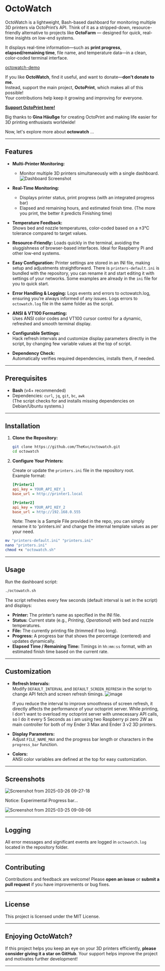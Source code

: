 # OctoWatch

OctoWatch is a lightweight, Bash-based dashboard for monitoring multiple 3D printers via OctoPrint’s API. Think of it as a stripped-down, resource-friendly alternative to projects like **OctoFarm** — designed for quick, real-time insights on low-end systems.

It displays real-time information—such as **print progress**, **elapsed/remaining time**, file name, and temperature data—in a clean, color-coded terminal interface.

[octowatch-demo](https://github.com/user-attachments/assets/f581abbe-ed32-4a55-901b-e1e54059282a)

If you like **OctoWatch**, find it useful, and want to donate—**don’t donate to me.**  
Instead, support the main project, **OctoPrint**, which makes all of this possible!  
Your contributions help keep it growing and improving for everyone.  

[**Support OctoPrint here!**](https://octoprint.org/support-octoprint/)

Big thanks to **Gina Häußge** for creating OctoPrint and making life easier for 3D printing enthusiasts worldwide!

Now, let's explore more about **octowatch** ...

---

## Features

- **Multi-Printer Monitoring:**
  - Monitor multiple 3D printers simultaneously with a single dashboard.
    ![Dashboard Screenshot](https://github.com/user-attachments/assets/7fa24bea-467f-415f-94b8-a197bb728918)

- **Real-Time Monitoring:**  
  - Displays printer status, print progress (with an integrated progress bar)
  - Elapsed and remaining hours, and estimated finish time. (The more you print, the better it predicts Finishing time)
- **Temperature Feedback:**  
  Shows bed and nozzle temperatures, color-coded based on a ±3°C tolerance compared to target values.
- **Resource-Friendly:**
  Loads quickly in the terminal, avoiding the sluggishness of browser-based interfaces. Ideal for Raspberry Pi and other low-end systems.
- **Easy Configuration:**
  Printer settings are stored in an INI file, making setup and adjustments straightforward. There is `printers-default.ini` is bundled with the repository, you can rename it and start editing it with settings of your networks. Some examples are already in the `ini` file for you to quick start.
- **Error Handling & Logging:**
  Logs events and errors to octowatch.log, ensuring you’re always informed of any issues. Logs errors to `octowatch.log` file in the same folder as the script.
- **ANSI & VT100 Formatting:**  
  Uses ANSI color codes and VT100 cursor control for a dynamic, refreshed and smooth terminal display.
- **Configurable Settings:**  
  Hack refresh intervals and customize display parameters directly in the script, by changing few variable values at the top of script.
- **Dependency Check:**  
  Automatically verifies required dependencies, installs them, if needed.

---

## Prerequisites

- **Bash** (v4+ recommended)
- Dependencies: `curl`, `jq`, `git`, `bc`, `awk`  
  (The script checks for and installs missing dependencies on Debian/Ubuntu systems.)

---

## Installation

1. **Clone the Repository:**

   ```bash
   git clone https://github.com/TheKvc/octowatch.git
   cd octowatch
   ```

2. **Configure Your Printers:**

   Create or update the `printers.ini` file in the repository root.  
   Example format:
   ```ini
   [Printer1]
   api_key = YOUR_API_KEY_1
   base_url = http://printer1.local

   [Printer2]
   api_key = YOUR_API_KEY_2
   base_url = http://192.168.0.555
   ```
   Note: There is a Sample File provided in the repo, you can simply rename it to 'printers.ini' and change the internal template values as per your need.

   
  ```bash
  mv "printers-default.ini" "printers.ini"
  nano "printers.ini"
  chmod +x "octowatch.sh"
  ```

---

## Usage

Run the dashboard script:

```bash
./octowatch.sh
```

The script refreshes every few seconds (default interval is set in the script) and displays:

- **Printer:** The printer’s name as specified in the INI file.
- **Status:** Current state (e.g., *Printing*, *Operational*) with bed and nozzle temperatures.
- **File:** The currently printing file (trimmed if too long).
- **Progress:** A progress bar that shows the percentage (centered) and updates dynamically.
- **Elapsed Time / Remaining Time:** Timings in `hh:mm:ss` format, with an estimated finish time based on the current rate.

---

## Customization

- **Refresh Intervals:**  
  Modify `DEFAULT_INTERVAL` and `DEFAULT_SCREEN_REFRESH` in the script to change API fetch and screen refresh timings.
  ![image](https://github.com/user-attachments/assets/5288e327-49a4-4289-beae-50e050e3276c)

  If you reduce the interval to improve smoothness of screen refresh, it directly affects the performance of your octoprint server.
  While printing, I don't want to overload my octoprint server with unnecessary API calls, so I do it every 5 Seconds as i am using two Raspberry pi zero 2W as main controller for both of my Ender 3 Max and Ender 3 v2 3D printers.
  
- **Display Parameters:**  
  Adjust `FILE_NAME_MAX` and the progress bar length or characters in the `progress_bar` function.
- **Colors:**  
  ANSI color variables are defined at the top for easy customization.

---

## Screenshots

![Screenshot from 2025-03-26 09-27-18](https://github.com/user-attachments/assets/b0d7330e-ffbe-4951-a45f-5b17c5466e76)

Notice: Experimental Progress bar... 

![Screenshot from 2025-03-25 09-08-06](https://github.com/user-attachments/assets/83ac708e-15fb-48d9-9a18-1adbb43281a2)

---

## Logging

All error messages and significant events are logged in `octowatch.log` located in the repository folder.

---

## Contributing

Contributions and feedback are welcome! Please **open an issue** or **submit a pull request** if you have improvements or bug fixes.

---

## License

This project is licensed under the MIT License. 

---

## Enjoying OctoWatch?

If this project helps you keep an eye on your 3D printers efficiently, **please consider giving it a star on GitHub**. Your support helps improve the project and motivates further development!

---
